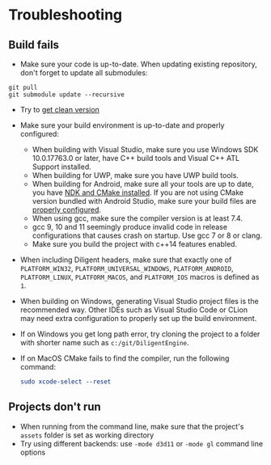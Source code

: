 # Troubleshooting

## Build fails

* Make sure your code is up-to-date. When updating existing repository, don't forget to update all submodules:

```
git pull
git submodule update --recursive
```

* Try to [get clean version](https://github.com/DiligentGraphics/DiligentEngine#cloning-the-repository)

* Make sure your build environment is up-to-date and properly configured:
  * When building with Visual Studio, make sure you use Windows SDK 10.0.17763.0 or later,
    have C++ build tools and Visual C++ ATL Support installed.
  * When building for UWP, make sure you have UWP build tools.
  * When building for Android, make sure all your tools are up to date, you have
    [NDK and CMake installed](https://developer.android.com/studio/projects/install-ndk).
    If you are not using CMake version bundled with Android Studio, make sure your build files are
    [properly configured](https://developer.android.com/studio/projects/add-native-code.html#use_a_custom_cmake_version).
  * When using gcc, make sure the compiler version is at least 7.4.
  * gcc 9, 10 and 11 seemingly produce invalid code in release configurations that causes crash on startup.
    Use gcc 7 or 8 or clang.
  * Make sure you build the project with c++14 features enabled.

* When including Diligent headers, make sure that exactly one of `PLATFORM_WIN32`,
  `PLATFORM_UNIVERSAL_WINDOWS`, `PLATFORM_ANDROID`, `PLATFORM_LINUX`, `PLATFORM_MACOS`, and
  `PLATFORM_IOS` macros is defined as `1`.

* When building on Windows, generating Visual Studio project files is the recommended way.
  Other IDEs such as Visual Studio Code or CLion may need extra configuration to properly set up
  the build environment.

* If on Windows you get long path error, try cloning the project to a folder with shorter name
  such as `c:/git/DiligentEngine`.

* If on MacOS CMake fails to find the compiler, run the following command:
  ```cmake
  sudo xcode-select --reset
  ```  

## Projects don't run

* When running from the command line, make sure that the project's `assets` folder is set as working directory
* Try using different backends: use `-mode d3d11` or `-mode gl` command line options 
